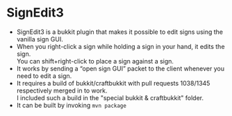 SignEdit3
=========

* SignEdit3 is a bukkit plugin that makes it possible to edit signs using the vanilla sign GUI.  
* When you right-click a sign while holding a sign in your hand, it edits the sign.  
  You can shift+right-click to place a sign against a sign.  
* It works by sending a “open sign GUI” packet to the client whenever you need to edit a sign.  
* It requires a build of bukkit/craftbukkit with pull requests 1038/1345 respectively merged in to work.  
  I included such a build in the "special bukkit & craftbukkit" folder.  
* It can be built by invoking `mvn package`
